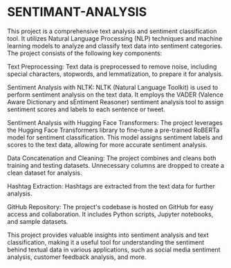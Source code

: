 # SENTIMANT-ANALYSIS

This project is a comprehensive text analysis and sentiment classification tool. It utilizes Natural Language Processing (NLP) techniques and machine learning models to analyze and classify text data into sentiment categories. The project consists of the following key components:

Text Preprocessing: Text data is preprocessed to remove noise, including special characters, stopwords, and lemmatization, to prepare it for analysis.

Sentiment Analysis with NLTK: NLTK (Natural Language Toolkit) is used to perform sentiment analysis on the text data. It employs the VADER (Valence Aware Dictionary and sEntiment Reasoner) sentiment analysis tool to assign sentiment scores and labels to each sentence or tweet.

Sentiment Analysis with Hugging Face Transformers: The project leverages the Hugging Face Transformers library to fine-tune a pre-trained RoBERTa model for sentiment classification. This model assigns sentiment labels and scores to the text data, allowing for more accurate sentiment analysis.

Data Concatenation and Cleaning: The project combines and cleans both training and testing datasets. Unnecessary columns are dropped to create a clean dataset for analysis.

Hashtag Extraction: Hashtags are extracted from the text data for further analysis.

GitHub Repository: The project's codebase is hosted on GitHub for easy access and collaboration. It includes Python scripts, Jupyter notebooks, and sample datasets.

This project provides valuable insights into sentiment analysis and text classification, making it a useful tool for understanding the sentiment behind textual data in various applications, such as social media sentiment analysis, customer feedback analysis, and more.





